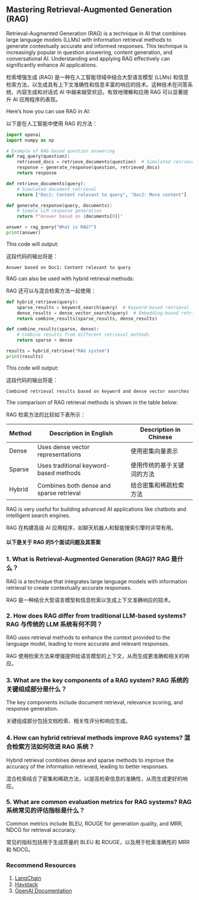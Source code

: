 
## Mastering Retrieval-Augmented Generation (RAG)

Retrieval-Augmented Generation (RAG) is a technique in AI that combines large language models (LLMs) with information retrieval methods to generate contextually accurate and informed responses. This technique is increasingly popular in question answering, content generation, and conversational AI. Understanding and applying RAG effectively can significantly enhance AI applications.

检索增强生成 (RAG) 是一种在人工智能领域中结合大型语言模型 (LLMs) 和信息检索方法，以生成具有上下文准确性和信息丰富的响应的技术。这种技术在问答系统、内容生成和对话式 AI 中越来越受欢迎。有效地理解和应用 RAG 可以显著提升 AI 应用程序的表现。

Here’s how you can use RAG in AI:

以下是在人工智能中使用 RAG 的方法：

```python
import openai
import numpy as np

# Example of RAG-based question answering
def rag_query(question):
    retrieved_docs = retrieve_documents(question)  # Simulated retrieval step
    response = generate_response(question, retrieved_docs)
    return response

def retrieve_documents(query):
    # Simulated document retrieval
    return ["Doc1: Content relevant to query", "Doc2: More content"]

def generate_response(query, documents):
    # Simple LLM response generation
    return f"Answer based on {documents[0]}"

answer = rag_query("What is RAG?")
print(answer)
```

This code will output:

这段代码的输出将是：

```
Answer based on Doc1: Content relevant to query
```

RAG can also be used with hybrid retrieval methods:

RAG 还可以与混合检索方法一起使用：

```python
def hybrid_retrieve(query):
    sparse_results = keyword_search(query)  # Keyword-based retrieval
    dense_results = dense_vector_search(query)  # Embedding-based retrieval
    return combine_results(sparse_results, dense_results)

def combine_results(sparse, dense):
    # Combine results from different retrieval methods
    return sparse + dense

results = hybrid_retrieve("RAG system")
print(results)
```

This code will output:

这段代码的输出将是：

```
Combined retrieval results based on keyword and dense vector searches
```

The comparison of RAG retrieval methods is shown in the table below:

RAG 检索方法的比较如下表所示：

| Method        | Description in English                   | Description in Chinese                     |
|---------------|------------------------------------------|--------------------------------------------|
| Dense         | Uses dense vector representations        | 使用密集向量表示                             |
| Sparse        | Uses traditional keyword-based methods   | 使用传统的基于关键词的方法                   |
| Hybrid        | Combines both dense and sparse retrieval | 结合密集和稀疏检索方法                       |

RAG is very useful for building advanced AI applications like chatbots and intelligent search engines.

RAG 在构建高级 AI 应用程序，如聊天机器人和智能搜索引擎时非常有用。

#### 以下是关于 RAG 的5个面试问题及其答案

### 1. What is Retrieval-Augmented Generation (RAG)? RAG 是什么？

RAG is a technique that integrates large language models with information retrieval to create contextually accurate responses.

RAG 是一种结合大型语言模型和信息检索以生成上下文准确响应的技术。

### 2. How does RAG differ from traditional LLM-based systems? RAG 与传统的 LLM 系统有何不同？

RAG uses retrieval methods to enhance the context provided to the language model, leading to more accurate and relevant responses.

RAG 使用检索方法来增强提供给语言模型的上下文，从而生成更准确和相关的响应。

### 3. What are the key components of a RAG system? RAG 系统的关键组成部分是什么？

The key components include document retrieval, relevance scoring, and response generation.

关键组成部分包括文档检索、相关性评分和响应生成。

### 4. How can hybrid retrieval methods improve RAG systems? 混合检索方法如何改进 RAG 系统？

Hybrid retrieval combines dense and sparse methods to improve the accuracy of the information retrieved, leading to better responses.

混合检索结合了密集和稀疏方法，以提高检索信息的准确性，从而生成更好的响应。

### 5. What are common evaluation metrics for RAG systems? RAG 系统常见的评估指标是什么？

Common metrics include BLEU, ROUGE for generation quality, and MRR, NDCG for retrieval accuracy.

常见的指标包括用于生成质量的 BLEU 和 ROUGE，以及用于检索准确性的 MRR 和 NDCG。

### Recommend Resources
1. [LangChain](https://github.com/hwchase17/langchain)
2. [Haystack](https://haystack.deepset.ai/)
3. [OpenAI Documentation](https://platform.openai.com/docs)
